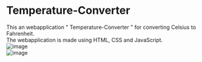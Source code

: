 # Temperature-Converter
This an webapplication " Temperature-Converter " for converting Celsius to Fahrenheit. <br/>
The webapplication is made using HTML, CSS and JavaScript.
<br/>
![image](https://github.com/chinmay7111/Temperature-Converter/assets/106151106/1d4cec9d-2386-4dd3-aef7-df57e11edb6b)
<br/>
![image](https://github.com/chinmay7111/Temperature-Converter/assets/106151106/cb361343-5dc4-43c0-8613-85247fd56b21)
